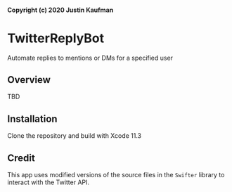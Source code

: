 #### Copyright (c) 2020 Justin Kaufman
# TwitterReplyBot
Automate replies to mentions or DMs for a specified user

## Overview

TBD

## Installation

Clone the repository and build with Xcode 11.3

## Credit

This app uses modified versions of the source files in the `Swifter` library to interact with the Twitter API.
